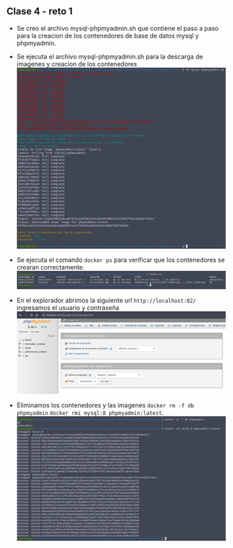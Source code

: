 ## Clase 4 - reto 1

* Se creo el archivo mysql-phpmyadmin.sh que contiene el paso a paso para la creacion de los contenedores de base de datos mysql y phpmyadmin.
* Se ejecuta el archivo mysql-phpmyadmin.sh para la descarga de imagenes y creacion de los contenedores
![Ejecutar el archivo mysql-phpmyadmin.sh](img-1.png)

* Se ejecuta el comando `docker ps` para verificar que los contenedores se crearan correctamente.
![Ejecutar el comando docker ps](img-2.png)

* En el explorador abrimos la siguiente url `http://localhost:82/` ingresamos el usuario y contraseña
![phpmyadmin](img-3.png)

* Eliminamos los contenedores y las imagenes `docker rm -f db phpmyadmin` `docker rmi mysql:8 phpmyadmin:latest`.
![phpmyadmin](img-4.png)